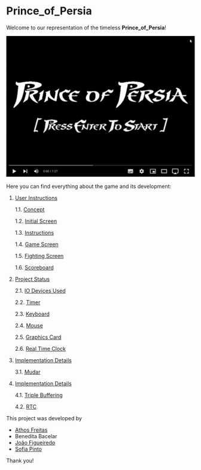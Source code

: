 # Prince_of_Persia

Welcome to our representation of the timeless **Prince_of_Persia**!

[![](docs/img/video.png)](https://youtu.be/klp8xJBnNeQ)

Here you can find everything about the game and its development:


1. [User Instructions](docs/UserInstructions.md)

   1.1. [Concept](docs/UserInstructions.md#11-Concept)
   
   1.2. [Initial Screen](docs/UserInstructions.md#12-Initial-Screen)
   
   1.3. [Instructions](docs/UserInstructions.md#13-Instructions)
   
   1.4. [Game Screen](docs/UserInstructions.md#14-Game-Screen)
   
   1.5. [Fighting Screen](docs/UserInstructions.md#15-Fighting-Screen)
   
   1.6. [Scoreboard](docs/UserInstructions.md#16-Scoreboard)

2. [Project Status](docs/ProjectStatus.md)

   2.1. [IO Devices Used](docs/ProjectStatus.md#21-IO-Devices-Used)
   
   2.2. [Timer](docs/ProjectStatus.md#22-Timer)
   
   2.3. [Keyboard](docs/ProjectStatus.md#23-Keyboard)
   
   2.4. [Mouse](docs/ProjectStatus.md#24-Mouse)
   
   2.5. [Graphics Card](docs/ProjectStatus.md#25-Graphics-Card)
   
   2.6. [Real Time Clock](docs/ProjectStatus.md#26-Real-Time-Clock)

3. [Implementation Details](docs/Implementation.md)

   3.1. [Mudar](docs/Implementation.md#41-Triple-Buffering)

4. [Implementation Details](docs/Implementation.md)

   4.1. [Triple Buffering](docs/Implementation.md#41-Triple-Buffering)
   
   4.2. [RTC](docs/Implementation.md#42-RTC)


This project was developed by 

* [Athos Freitas](https://github.com/athoscf)
* Benedita Bacelar
* [João Figueiredo](https://github.com/Oao26)
* [Sofia Pinto](https://github.com/SofiaViP)

Thank you!
